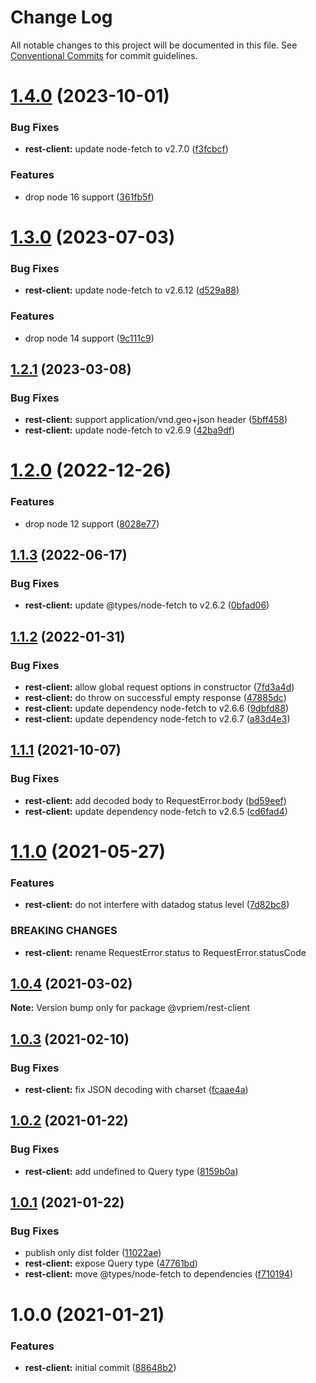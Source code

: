 # Change Log

All notable changes to this project will be documented in this file.
See [Conventional Commits](https://conventionalcommits.org) for commit guidelines.

# [1.4.0](https://github.com/vpriem/ts-monorepo/compare/@vpriem/rest-client@1.3.0...@vpriem/rest-client@1.4.0) (2023-10-01)

### Bug Fixes

-   **rest-client:** update node-fetch to v2.7.0 ([f3fcbcf](https://github.com/vpriem/ts-monorepo/commit/f3fcbcf5da62d73a99f056d12ce65f6b72d82453))

### Features

-   drop node 16 support ([361fb5f](https://github.com/vpriem/ts-monorepo/commit/361fb5f945d46f3cc0b67c5a6ff2117b5bd033ee))

# [1.3.0](https://github.com/vpriem/ts-monorepo/compare/@vpriem/rest-client@1.2.1...@vpriem/rest-client@1.3.0) (2023-07-03)

### Bug Fixes

-   **rest-client:** update node-fetch to v2.6.12 ([d529a88](https://github.com/vpriem/ts-monorepo/commit/d529a88a901f96c58c453f1dfa71b51c8482b622))

### Features

-   drop node 14 support ([9c111c9](https://github.com/vpriem/ts-monorepo/commit/9c111c95f2dfb0cb64b32fa07cc4cc905f6ceb4b))

## [1.2.1](https://github.com/vpriem/ts-monorepo/compare/@vpriem/rest-client@1.2.0...@vpriem/rest-client@1.2.1) (2023-03-08)

### Bug Fixes

-   **rest-client:** support application/vnd.geo+json header ([5bff458](https://github.com/vpriem/ts-monorepo/commit/5bff4584404b937e3206eeaad06682c5a685dde5))
-   **rest-client:** update node-fetch to v2.6.9 ([42ba9df](https://github.com/vpriem/ts-monorepo/commit/42ba9df2e1373aba0638a72ec62fc5fbf08ddd0f))

# [1.2.0](https://github.com/vpriem/ts-monorepo/compare/@vpriem/rest-client@1.1.3...@vpriem/rest-client@1.2.0) (2022-12-26)

### Features

-   drop node 12 support ([8028e77](https://github.com/vpriem/ts-monorepo/commit/8028e7777d9e55f835592267f317a80c55a306a1))

## [1.1.3](https://github.com/vpriem/ts-monorepo/compare/@vpriem/rest-client@1.1.2...@vpriem/rest-client@1.1.3) (2022-06-17)

### Bug Fixes

-   **rest-client:** update @types/node-fetch to v2.6.2 ([0bfad06](https://github.com/vpriem/ts-monorepo/commit/0bfad06752b3414901c1f5219679c9559a8aff8a))

## [1.1.2](https://github.com/vpriem/ts-monorepo/compare/@vpriem/rest-client@1.1.1...@vpriem/rest-client@1.1.2) (2022-01-31)

### Bug Fixes

-   **rest-client:** allow global request options in constructor ([7fd3a4d](https://github.com/vpriem/ts-monorepo/commit/7fd3a4d4ab3e8248d1c853d0211ab84afc98e673))
-   **rest-client:** do throw on successful empty response ([47885dc](https://github.com/vpriem/ts-monorepo/commit/47885dcd0ea03e60531969abab44b07180227d7d))
-   **rest-client:** update dependency node-fetch to v2.6.6 ([9dbfd88](https://github.com/vpriem/ts-monorepo/commit/9dbfd8845e7d4f2b279a47a0b2ccf99a00508194))
-   **rest-client:** update dependency node-fetch to v2.6.7 ([a83d4e3](https://github.com/vpriem/ts-monorepo/commit/a83d4e3b6e792f1337841e439db2a0e97ef785b2))

## [1.1.1](https://github.com/vpriem/ts-monorepo/compare/@vpriem/rest-client@1.1.0...@vpriem/rest-client@1.1.1) (2021-10-07)

### Bug Fixes

-   **rest-client:** add decoded body to RequestError.body ([bd59eef](https://github.com/vpriem/ts-monorepo/commit/bd59eefa4b63b152bb1afb434d2681f8c972314f))
-   **rest-client:** update dependency node-fetch to v2.6.5 ([cd6fad4](https://github.com/vpriem/ts-monorepo/commit/cd6fad424cbdceea5fc187dda19f40b462e7e0de))

# [1.1.0](https://github.com/vpriem/ts-monorepo/compare/@vpriem/rest-client@1.0.4...@vpriem/rest-client@1.1.0) (2021-05-27)

### Features

-   **rest-client:** do not interfere with datadog status level ([7d82bc8](https://github.com/vpriem/ts-monorepo/commit/7d82bc8f2861cdbc4767f18b3071fd0438d2ade8))

### BREAKING CHANGES

-   **rest-client:** rename RequestError.status to RequestError.statusCode

## [1.0.4](https://github.com/vpriem/ts-monorepo/compare/@vpriem/rest-client@1.0.3...@vpriem/rest-client@1.0.4) (2021-03-02)

**Note:** Version bump only for package @vpriem/rest-client

## [1.0.3](https://github.com/vpriem/ts-monorepo/compare/@vpriem/rest-client@1.0.2...@vpriem/rest-client@1.0.3) (2021-02-10)

### Bug Fixes

-   **rest-client:** fix JSON decoding with charset ([fcaae4a](https://github.com/vpriem/ts-monorepo/commit/fcaae4a8097598d6068adf0a16c6358087d8fbfb))

## [1.0.2](https://github.com/vpriem/ts-monorepo/compare/@vpriem/rest-client@1.0.1...@vpriem/rest-client@1.0.2) (2021-01-22)

### Bug Fixes

-   **rest-client:** add undefined to Query type ([8159b0a](https://github.com/vpriem/ts-monorepo/commit/8159b0a91c586405b192c1be8d3b230c66c0f3f6))

## [1.0.1](https://github.com/vpriem/ts-monorepo/compare/@vpriem/rest-client@1.0.0...@vpriem/rest-client@1.0.1) (2021-01-22)

### Bug Fixes

-   publish only dist folder ([11022ae](https://github.com/vpriem/ts-monorepo/commit/11022aeeff4b0f147a59b564a7f6fdd3ee63aca2))
-   **rest-client:** expose Query type ([47761bd](https://github.com/vpriem/ts-monorepo/commit/47761bd22ed4411f90e91852c1a130b7c225b2b2))
-   **rest-client:** move @types/node-fetch to dependencies ([f710194](https://github.com/vpriem/ts-monorepo/commit/f71019411ab28326a626fa1604ec88676ff6619a))

# 1.0.0 (2021-01-21)

### Features

-   **rest-client:** initial commit ([88648b2](https://github.com/vpriem/ts-monorepo/commit/88648b27febab1d060704ded2c86cc2b7dc4c673))

